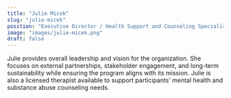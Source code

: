 ```yaml
---
title: "Julie Micek"
slug: "julie-micek"
position: "Executive Director / Health Support and Counseling Specialist"
image: "images/julie-micek.png"
draft: false
---
```


Julie provides overall leadership and vision for the organization. She focuses on external partnerships, stakeholder engagement, and long-term sustainability while ensuring the program aligns with its mission. Julie is also a licensed therapist available to support participants’ mental health and substance abuse counseling needs.
